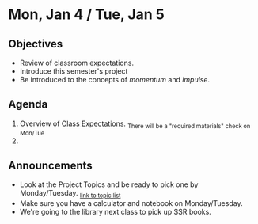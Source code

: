 Mon, Jan 4 / Tue, Jan 5
=================== 
  
Objectives  
------------  
- Review of classroom expectations.
- Introduce this semester's project
- Be introduced to the concepts of *momentum* and *impulse*.
  
Agenda    
---------    

1. Overview of [Class Expectations](https://avon.schoology.com/course/5138386979/materials/gp/5527047790). <sub> There will be a "required materials" check on Mon/Tue</sub>
2. 

Announcements 
 -------------  
- Look at the Project Topics and be ready to pick one by Monday/Tuesday.  <sub>[link to topic list][topics]</sub>
- Make sure you have a calculator and notebook on Monday/Tuesday.
- We're going to the library next class to pick up SSR books.


[topics]: https://avoncsc-my.sharepoint.com/:x:/g/personal/zjrohrbach_avon-schools_org/ERhuKfM6FuZAu7ceF1RrcTMBOxKzjRD5kdb5vncOwACRwg?e=W4jjF8
<!--stackedit_data:
eyJoaXN0b3J5IjpbMjA5MjE4NTg5MSw2OTUzNzMwMjIsMTk4ND
g2MTk0NiwxNzQ2NDc4NDk0LDkwODgxNDIxLC01ODE4MDkxNjUs
MjA3ODAxNzI1NCwtMTE0OTkwNDMwOCwtOTU5NzE2MzY0LC0xNz
U1OTc5OTkxLC0xNjA3MzE3MTY3LC0xODYzMTcyOTc5LDExNzU4
Njk1MjIsNTQ2NTcwOTQxLC0xMzY3NTI0NzY2LDE4MzQ2MDg4NT
csMjE0MTY3NDgyMyw3ODQwMTg3Miw1NzY2OTEwNzMsLTEzNjMy
Njc3NjNdfQ==
-->